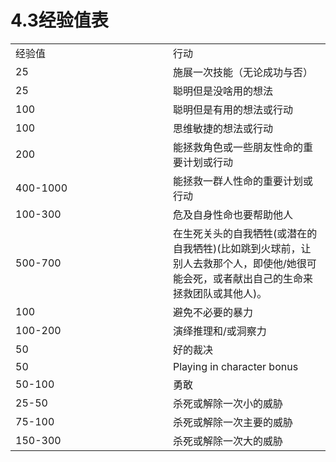 # 4.3经验值表

<table>
<colgroup>
<col style="width: 50%" />
<col style="width: 50%" />
</colgroup>
<tbody>
<tr class="odd">
<td>经验值</td>
<td>行动</td>
</tr>
<tr class="even">
<td>25</td>
<td>施展一次技能（无论成功与否）</td>
</tr>
<tr class="odd">
<td>25</td>
<td>聪明但是没啥用的想法</td>
</tr>
<tr class="even">
<td>100</td>
<td>聪明但是有用的想法或行动</td>
</tr>
<tr class="odd">
<td>100</td>
<td>思维敏捷的想法或行动</td>
</tr>
<tr class="even">
<td>200</td>
<td>能拯救角色或一些朋友性命的重要计划或行动</td>
</tr>
<tr class="odd">
<td>400-1000</td>
<td>能拯救一群人性命的重要计划或行动</td>
</tr>
<tr class="even">
<td>100-300</td>
<td>危及自身性命也要帮助他人</td>
</tr>
<tr class="odd">
<td>500-700</td>
<td>在生死关头的自我牺牲(或潜在的自我牺牲)(比如跳到火球前，让别人去救那个人，即使他/她很可能会死，或者献出自己的生命来拯救团队或其他人)。</td>
</tr>
<tr class="even">
<td>100</td>
<td>避免不必要的暴力</td>
</tr>
<tr class="odd">
<td>100-200</td>
<td>演绎推理和/或洞察力</td>
</tr>
<tr class="even">
<td>50</td>
<td>好的裁决</td>
</tr>
<tr class="odd">
<td>50</td>
<td>Playing in character bonus</td>
</tr>
<tr class="even">
<td>50-100</td>
<td>勇敢</td>
</tr>
<tr class="odd">
<td>25-50</td>
<td>杀死或解除一次小的威胁</td>
</tr>
<tr class="even">
<td>75-100</td>
<td>杀死或解除一次主要的威胁</td>
</tr>
<tr class="odd">
<td>150-300</td>
<td>杀死或解除一次大的威胁</td>
</tr>
</tbody>
</table>
